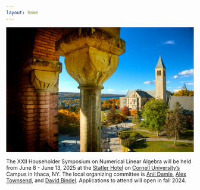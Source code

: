 ```yaml
---
layout: home
---
```


![](images/UP_2016_1413_089_select.jpg)

The XXII Householder Symposium on Numerical Linear Algebra will be held from June 8 - June 13, 2025 at the [Statler Hotel](https://statlerhotel.cornell.edu) on [Cornell University’s](https://www.cornell.edu/) Campus in Ithaca, NY. The local organizing committee is [Anil Damle](mailto:damle@cornell.edu), [Alex Townsend](ajt253@cornell.edu), and [David Bindel](bindel@cornell.edu). Applications to attend will open in fall 2024. 
